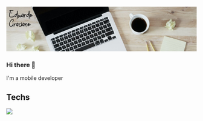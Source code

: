
![Header](https://github.com/gedu/gedu/blob/main/images/git_header.jpg "Header")
### Hi there 👋
I'm a mobile developer

## Techs

![](https://img.shields.io/badge/Android-Kotlin%2FJava-green)

<!--
**gedu/gedu** is a ✨ _special_ ✨ repository because its `README.md` (this file) appears on your GitHub profile.

Here are some ideas to get you started:

- 🔭 I’m currently working on ...
- 🌱 I’m currently learning ...
- 👯 I’m looking to collaborate on ...
- 🤔 I’m looking for help with ...
- 💬 Ask me about ...
- 📫 How to reach me: ...
- 😄 Pronouns: ...
- ⚡ Fun fact: ...
-->
